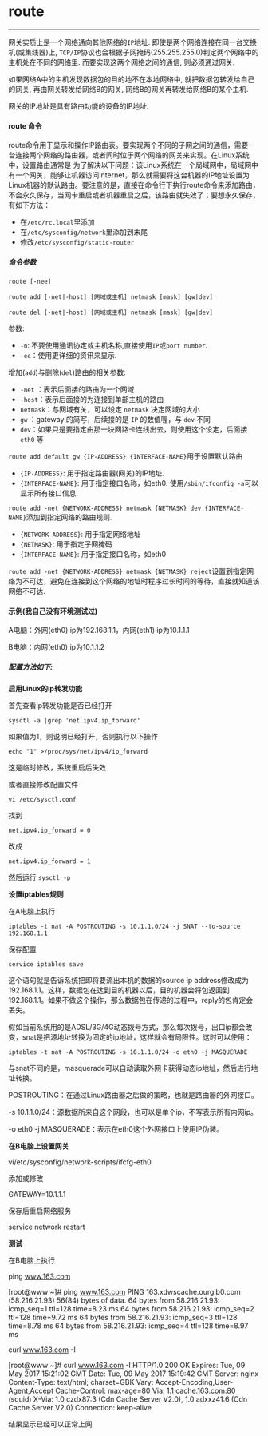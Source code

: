 # route

---

网关实质上是一个网络通向其他网络的`IP`地址. 即使是两个网络连接在同一台交换机(或集线器)上, `TCP/IP`协议也会根据子网掩码(255.255.255.0)判定两个网络中的主机处在不同的网络里. 而要实现这两个网络之间的通信, 则必须通过网关.

如果网络A中的主机发现数据包的目的地不在本地网络中, 就把数据包转发给自己的网关, 再由网关转发给网络B的网关, 网络B的网关再转发给网络B的某个主机.

网关的IP地址是具有路由功能的设备的IP地址.

#### route 命令

route命令用于显示和操作IP路由表。要实现两个不同的子网之间的通信，需要一台连接两个网络的路由器，或者同时位于两个网络的网关来实现。在Linux系统中，设置路由通常是 为了解决以下问题：该Linux系统在一个局域网中，局域网中有一个网关，能够让机器访问Internet，那么就需要将这台机器的IP地址设置为 Linux机器的默认路由。要注意的是，直接在命令行下执行route命令来添加路由，不会永久保存，当网卡重启或者机器重启之后，该路由就失效了；要想永久保存，有如下方法：

* 在`/etc/rc.local`里添加
* 在`/etc/sysconfig/network`里添加到末尾
* 修改`/etc/sysconfig/static-router`

##### 命令参数

`route [-nee]`

`route add [-net|-host] [网域或主机] netmask [mask] [gw|dev]`

`route del [-net|-host] [网域或主机] netmask [mask] [gw|dev]`

参数:

* `-n`: 不要使用通讯协定或主机名称,直接使用`IP`或`port number`.
* `-ee`：使用更详细的资讯来显示.

增加(`add`)与删除(`del`)路由的相关参数:

* `-net` ：表示后面接的路由为一个网域
* `-host`：表示后面接的为连接到单部主机的路由
* `netmask`：与网域有关，可以设定 `netmask` 决定网域的大小
* `gw` ：gateway 的简写，后续接的是 `IP` 的数值喔，与 `dev` 不同
* `dev`：如果只是要指定由那一块网路卡连线出去，则使用这个设定，后面接 `eth0` 等

`route add default gw {IP-ADDRESS} {INTERFACE-NAME}`用于设置默认路由

* `{IP-ADDRESS}`: 用于指定路由器(网关)的IP地址.
* `{INTERFACE-NAME}`: 用于指定接口名称，如eth0. 使用`/sbin/ifconfig -a`可以显示所有接口信息.

`route add -net {NETWORK-ADDRESS} netmask {NETMASK} dev {INTERFACE-NAME}`添加到指定网络的路由规则.

* `{NETWORK-ADDRESS}`: 用于指定网络地址
* `{NETMASK}`: 用于指定子网掩码
* `{INTERFACE-NAME}`: 用于指定接口名称，如eth0

`route add -net {NETWORK-ADDRESS} netmask {NETMASK} reject`设置到指定网络为不可达，避免在连接到这个网络的地址时程序过长时间的等待，直接就知道该网络不可达.

#### 示例(我自己没有环境测试过)

A电脑：外网(eth0) ip为192.168.1.1，内网(eth1) ip为10.1.1.1

B电脑：内网(eth0) ip为10.1.1.2

##### 配置方法如下:

**启用Linux的ip转发功能**

首先查看ip转发功能是否已经打开

`sysctl -a |grep 'net.ipv4.ip_forward'`

如果值为1，则说明已经打开，否则执行以下操作

`echo "1" >/proc/sys/net/ipv4/ip_forward`

这是临时修改，系统重启后失效

或者直接修改配置文件

`vi /etc/sysctl.conf`

找到

`net.ipv4.ip_forward = 0`

改成

`net.ipv4.ip_forward = 1`

然后运行 `sysctl -p`

 

**设置iptables规则**

在A电脑上执行

`iptables -t nat -A POSTROUTING -s 10.1.1.0/24 -j SNAT --to-source 192.168.1.1`

保存配置

`service iptables save`

这个语句就是告诉系统把即将要流出本机的数据的source ip address修改成为192.168.1.1。这样，数据包在达到目的机器以后，目的机器会将包返回到192.168.1.1。如果不做这个操作，那么数据包在传递的过程中，reply的包肯定会丢失。


假如当前系统用的是ADSL/3G/4G动态拨号方式，那么每次拨号，出口ip都会改变，snat是把源地址转换为固定的ip地址，这样就会有局限性。这时可以使用：


`iptables -t nat -A POSTROUTING -s 10.1.1.0/24 -o eth0 -j MASQUERADE`


与snat不同的是，masquerade可以自动读取外网卡获得动态ip地址，然后进行地址转换。

POSTROUTING：在通过Linux路由器之后做的策略，也就是路由器的外网接口。

-s 10.1.1.0/24：源数据所来自这个网段，也可以是单个ip，不写表示所有内网ip。

-o eth0 -j MASQUERADE：表示在eth0这个外网接口上使用IP伪装。

 

**在B电脑上设置网关**

vi/etc/sysconfig/network-scripts/ifcfg-eth0

添加或修改

GATEWAY=10.1.1.1

保存后重启网络服务

service network restart

 

**测试**

在B电脑上执行

ping www.163.com

[root@www ~]# ping www.163.com
PING 163.xdwscache.ourglb0.com (58.216.21.93) 56(84) bytes of data.
64 bytes from 58.216.21.93: icmp_seq=1 ttl=128 time=8.23 ms
64 bytes from 58.216.21.93: icmp_seq=2 ttl=128 time=9.72 ms
64 bytes from 58.216.21.93: icmp_seq=3 ttl=128 time=8.78 ms
64 bytes from 58.216.21.93: icmp_seq=4 ttl=128 time=8.97 ms


curl www.163.com -I

[root@www ~]# curl www.163.com -I
HTTP/1.0 200 OK
Expires: Tue, 09 May 2017 15:21:02 GMT
Date: Tue, 09 May 2017 15:19:42 GMT
Server: nginx
Content-Type: text/html; charset=GBK
Vary: Accept-Encoding,User-Agent,Accept
Cache-Control: max-age=80
Via: 1.1 cache.163.com:80 (squid)
X-Via: 1.0 czdx87:3 (Cdn Cache Server V2.0), 1.0 adxxz41:6 (Cdn Cache Server V2.0)
Connection: keep-alive


结果显示已经可以正常上网